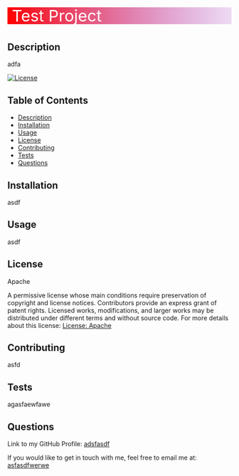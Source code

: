 
<svg height="45" width="600">

<defs>
<linearGradient id="grad3" x1="0%" y1="0%" x2="100%" y2="0%">
      <stop offset="0%" style="stop-color:red;stop-opacity:1" />
      <stop offset="100%" style="stop-color:blueviolet;stop-opacity:0" />
    </linearGradient>
  </defs>
  <rect width="600" height="45" fill="url(#grad3)" />
  <text fill="#ffffff" font-size="36" x="10" y="32">Test Project</text>
</svg>

#

## Description
adfa

[![License](https://img.shields.io/badge/License-Apache%202.0-blue.svg?style=for-the-badge)](https://opensource.org/licenses/Apache-2.0)

## Table of Contents

* [Description](#description)
* [Installation](#installation)
* [Usage](#usage)
* [License](#license)
* [Contributing](#contributing)
* [Tests](#tests)
* [Questions](#questions)

## Installation
asdf

## Usage
asdf

## License
Apache

A permissive license whose main conditions require preservation of copyright and license notices. Contributors provide an express grant of patent rights. Licensed works, modifications, and larger works may be distributed under different terms and without source code. For more details about this license: [License: Apache](https://opensource.org/licenses/Apache-2.0)

## Contributing
asfd

## Tests
agasfaewfawe

## Questions
Link to my GitHub Profile: [adsfasdf](https://github.com/adsfasdf)

If you would like to get in touch with me, feel free to email me at: [asfasdfwerwe](mailto:asfasdfwerwe)